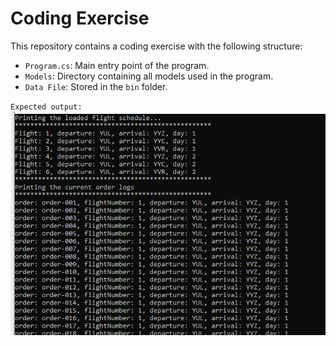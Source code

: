 # Coding Exercise

This repository contains a coding exercise with the following structure:

- `Program.cs`: Main entry point of the program.
- `Models`: Directory containing all models used in the program.
- `Data File`: Stored in the `bin` folder.


 `Expected output:`
 ![output](images/1.png)
